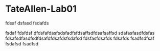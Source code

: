 # TateAllen-Lab01
fdsaf
dsfasd
fsdafds

fsdaf
fdsfdsf
dfdsfafdasfsdsfadfsfdsaffsdfdsafsaffsd
sdafasfasdfdsfas
fdsafsdfasdfsdfdsafdfdsafdsfsdafsd
fdsfasfdsafds
fdsafds
fsadfsdfsaf
fsdafsd
fsadfsd
